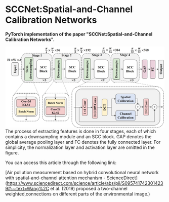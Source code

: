 # SCCNet:Spatial-and-Channel Calibration Networks
**PyTorch implementation of the paper "SCCNet:Spatial-and-Channel Calibration Networks".**  

![SCCNet](https://github.com/Fucheng-Wu/SCCNet/blob/main/images/SCCNet.jpg "The network structure of SCCNet.")  
The process of extracting features is done in four stages, each of which contains a downsampling module and an SCC block. GAP denotes the global average pooling layer and FC denotes the fully connected layer. For simplicity, the normalization layer and activation layer are omitted in the figure.  



You can access this article through the following link:

[Air pollution measurement based on hybrid convolutional neural network with spatial-and-channel attention mechanism - ScienceDirect](https://www.sciencedirect.com/science/article/abs/pii/S0957417423014239#:~:text=Wang%2C et al. (2019) proposed a two-channel weighted,connections on different parts of the environmental image.)
